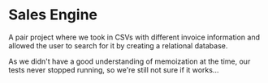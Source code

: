 # Sales Engine

A pair project where we took in CSVs with different invoice information and allowed the user to search for it by creating a relational database.

As we didn't have a good understanding of memoization at the time, our tests never stopped running, so we're still not sure if it works...
